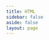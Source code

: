 ```yaml
---
title: HTML
sidebar: false
aside: false
layout: page
---
```


<base-index :title="$frontmatter.title"/>
